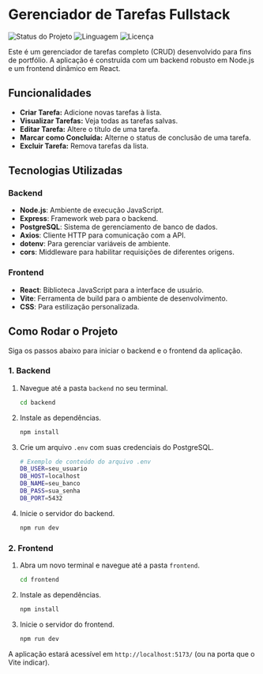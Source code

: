 # Gerenciador de Tarefas Fullstack

<p align="left">
  <img src="https://img.shields.io/badge/STATUS-CONCLUÍDO-green?style=for-the-badge" alt="Status do Projeto"/>
  <img src="https://img.shields.io/badge/LINGUAGEM-JAVASCRIPT-yellow?style=for-the-badge" alt="Linguagem"/>
  <img src="https://img.shields.io/badge/LICENSE-MIT-blue?style=for-the-badge" alt="Licença"/>
</p>

Este é um gerenciador de tarefas completo (CRUD) desenvolvido para fins de portfólio. A aplicação é construída com um backend robusto em Node.js e um frontend dinâmico em React.

## Funcionalidades

- **Criar Tarefa:** Adicione novas tarefas à lista.
- **Visualizar Tarefas:** Veja todas as tarefas salvas.
- **Editar Tarefa:** Altere o título de uma tarefa.
- **Marcar como Concluída:** Alterne o status de conclusão de uma tarefa.
- **Excluir Tarefa:** Remova tarefas da lista.

## Tecnologias Utilizadas

### Backend

- **Node.js**: Ambiente de execução JavaScript.
- **Express**: Framework web para o backend.
- **PostgreSQL**: Sistema de gerenciamento de banco de dados.
- **Axios**: Cliente HTTP para comunicação com a API.
- **dotenv**: Para gerenciar variáveis de ambiente.
- **cors**: Middleware para habilitar requisições de diferentes origens.

### Frontend

- **React**: Biblioteca JavaScript para a interface de usuário.
- **Vite**: Ferramenta de build para o ambiente de desenvolvimento.
- **CSS**: Para estilização personalizada.

## Como Rodar o Projeto

Siga os passos abaixo para iniciar o backend e o frontend da aplicação.

### 1. Backend

1.  Navegue até a pasta `backend` no seu terminal.
    ```bash
    cd backend
    ```
2.  Instale as dependências.
    ```bash
    npm install
    ```
3.  Crie um arquivo `.env` com suas credenciais do PostgreSQL.
    ```bash
    # Exemplo de conteúdo do arquivo .env
    DB_USER=seu_usuario
    DB_HOST=localhost
    DB_NAME=seu_banco
    DB_PASS=sua_senha
    DB_PORT=5432
    ```
4.  Inicie o servidor do backend.
    ```bash
    npm run dev
    ```

### 2. Frontend

1.  Abra um novo terminal e navegue até a pasta `frontend`.
    ```bash
    cd frontend
    ```
2.  Instale as dependências.
    ```bash
    npm install
    ```
3.  Inicie o servidor do frontend.
    ```bash
    npm run dev
    ```

A aplicação estará acessível em `http://localhost:5173/` (ou na porta que o Vite indicar).
